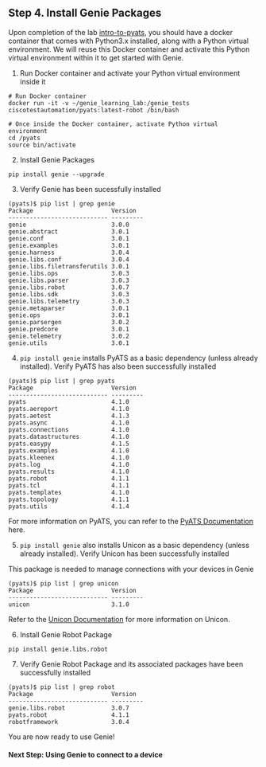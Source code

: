 ## Step 4. Install Genie Packages


Upon completion of the lab [intro-to-pyats](https://github.com/kecorbin/pyats-labs/tree/master/labs/intro-to-pyats), you should have a docker container that comes with Python3.x installed, along with a Python virtual environment. We will reuse this Docker container and activate this Python virtual environment within it to get started with Genie.


1. Run Docker container and activate your Python virtual environment inside it

```
# Run Docker container
docker run -it -v ~/genie_learning_lab:/genie_tests ciscotestautomation/pyats:latest-robot /bin/bash

# Once inside the Docker container, activate Python virtual environment
cd /pyats
source bin/activate
```


2. Install Genie Packages

```
pip install genie --upgrade
```


3. Verify Genie has been sucessfully installed

```
(pyats)$ pip list | grep genie
Package                      Version
---------------------------- ---------
genie                        3.0.0
genie.abstract               3.0.1
genie.conf                   3.0.1
genie.examples               3.0.1
genie.harness                3.0.4
genie.libs.conf              3.0.4
genie.libs.filetransferutils 3.0.1
genie.libs.ops               3.0.3
genie.libs.parser            3.0.3
genie.libs.robot             3.0.7
genie.libs.sdk               3.0.3
genie.libs.telemetry         3.0.3
genie.metaparser             3.0.1
genie.ops                    3.0.1
genie.parsergen              3.0.2
genie.predcore               3.0.1
genie.telemetry              3.0.2
genie.utils                  3.0.1
```


4. `pip install genie` installs PyATS as a basic dependency (unless already installed). Verify PyATS has also been successfully installed

```
(pyats)$ pip list | grep pyats
Package                      Version
---------------------------- ---------
pyats                        4.1.0
pyats.aereport               4.1.0
pyats.aetest                 4.1.3
pyats.async                  4.1.0
pyats.connections            4.1.0
pyats.datastructures         4.1.0
pyats.easypy                 4.1.5
pyats.examples               4.1.0
pyats.kleenex                4.1.0
pyats.log                    4.1.0
pyats.results                4.1.0
pyats.robot                  4.1.1
pyats.tcl                    4.1.1
pyats.templates              4.1.0
pyats.topology               4.1.1
pyats.utils                  4.1.4
```

For more information on PyATS, you can refer to the [PyATS Documentation](https://developer.cisco.com/docs/pyats/) here.


5. `pip install genie` also installs Unicon as a basic dependency (unless already installed). Verify Unicon has been successfully installed

This package is needed to manage connections with your devices in Genie

```
(pyats)$ pip list | grep unicon
Package                      Version
---------------------------- ---------
unicon                       3.1.0
```

Refer to the [Unicon Documentation](https://pubhub.devnetcloud.com/media/pyats-packages/docs/unicon/index.html) for more information on Unicon.


6. Install Genie Robot Package

```
pip install genie.libs.robot
```


7. Verify Genie Robot Package and its associated packages have been successfully installed

```
(pyats)$ pip list | grep robot
Package                      Version
---------------------------- ---------
genie.libs.robot             3.0.7
pyats.robot                  4.1.1
robotframework               3.0.4
```

You are now ready to use Genie!


#### Next Step: Using Genie to connect to a device
